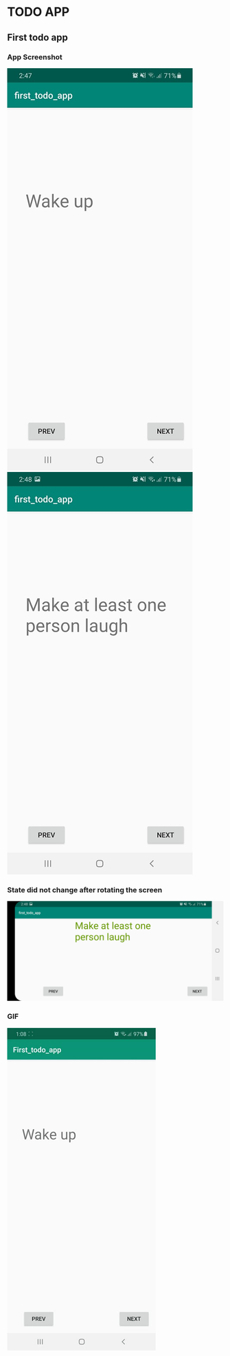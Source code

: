# TODO APP
## First todo app
### App Screenshot 
![](./first_todo_ss1.jpg)
![](./first_todo_ss2.jpg)
### State did not change after rotating the screen
![](./first_todo_ss3.jpg)
### GIF
![GIF](todofirstgif.gif)